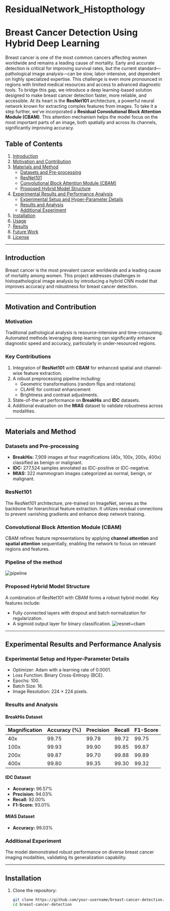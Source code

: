 # ResidualNetwork_Histopthology

# Breast Cancer Detection Using Hybrid Deep Learning

Breast cancer is one of the most common cancers affecting women worldwide and remains a leading cause of mortality. Early and accurate detection is critical for improving survival rates, but the current standard—pathological image analysis—can be slow, labor-intensive, and dependent on highly specialized expertise. This challenge is even more pronounced in regions with limited medical resources and access to advanced diagnostic tools.
To bridge this gap, we introduce a deep learning-based solution designed to make breast cancer detection faster, more reliable, and accessible. At its heart is the **ResNet101** architecture, a powerful neural network known for extracting complex features from images. To take it a step further, we’ve incorporated a **Residual Convolutional Block Attention Module (CBAM)**. This attention mechanism helps the model focus on the most important parts of an image, both spatially and across its channels, significantly improving accuracy.



## Table of Contents

1. [Introduction](#introduction)
2. [Motivation and Contribution](#motivation-and-contribution)
3. [Materials and Method](#materials-and-method)
   - [Datasets and Pre-processing](#datasets-and-pre-processing)
   - [ResNet101](#resnet101)
   - [Convolutional Block Attention Module (CBAM)](#convolutional-block-attention-module-cbam)
   - [Proposed Hybrid Model Structure](#proposed-hybrid-model-structure)
4. [Experimental Results and Performance Analysis](#experimental-results-and-performance-analysis)
   - [Experimental Setup and Hyper-Parameter Details](#experimental-setup-and-hyper-parameter-details)
   - [Results and Analysis](#results-and-analysis)
   - [Additional Experiment](#additional-experiment)
5. [Installation](#installation)
6. [Usage](#usage)
7. [Results](#results)
8. [Future Work](#future-work)
9. [License](#license)

---

## Introduction

Breast cancer is the most prevalent cancer worldwide and a leading cause of mortality among women. This project addresses challenges in histopathological image analysis by introducing a hybrid CNN model that improves accuracy and robustness for breast cancer detection.

---

## Motivation and Contribution

### Motivation
Traditional pathological analysis is resource-intensive and time-consuming. Automated methods leveraging deep learning can significantly enhance diagnostic speed and accuracy, particularly in under-resourced regions.

### Key Contributions
1. Integration of **ResNet101** with **CBAM** for enhanced spatial and channel-wise feature extraction.
2. A robust preprocessing pipeline including:
   - Geometric transformations (random flips and rotations)
   - CLAHE for contrast enhancement
   - Brightness and contrast adjustments.
3. State-of-the-art performance on **BreakHis** and **IDC** datasets.
4. Additional evaluation on the **MIAS** dataset to validate robustness across modalities.

---

## Materials and Method

### Datasets and Pre-processing
- **BreakHis:** 7,909 images at four magnifications (40x, 100x, 200x, 400x) classified as benign or malignant.
- **IDC:** 277,524 samples annotated as IDC-positive or IDC-negative.
- **MIAS:** 322 mammogram images categorized as normal, benign, or malignant.

### ResNet101
The ResNet101 architecture, pre-trained on ImageNet, serves as the backbone for hierarchical feature extraction. It utilizes residual connections to prevent vanishing gradients and enhance deep network training.

### Convolutional Block Attention Module (CBAM)
CBAM refines feature representations by applying **channel attention** and **spatial attention** sequentially, enabling the network to focus on relevant regions and features.
### Pipeline of the method
![pipeline](https://github.com/user-attachments/assets/f4cfeea7-9cb1-4c3c-8388-38ee109cea92)


### Proposed Hybrid Model Structure
A combination of ResNet101 with CBAM forms a robust hybrid model. Key features include:
- Fully connected layers with dropout and batch normalization for regularization.
- A sigmoid output layer for binary classification.
![resnet+cbam](https://github.com/user-attachments/assets/7ca6dc89-882a-4152-b6de-6ad4f54e6b1f)
---

## Experimental Results and Performance Analysis

### Experimental Setup and Hyper-Parameter Details
- Optimizer: Adam with a learning rate of 0.0001.
- Loss Function: Binary Cross-Entropy (BCE).
- Epochs: 100.
- Batch Size: 16.
- Image Resolution: 224 × 224 pixels.

### Results and Analysis
#### BreakHis Dataset
| Magnification | Accuracy (%) | Precision | Recall | F1-Score |
|---------------|--------------|-----------|--------|----------|
| 40x           | 99.75        | 99.78     | 99.72  | 99.75    |
| 100x          | 99.93        | 99.90     | 99.85  | 99.87    |
| 200x          | 99.87        | 99.70     | 99.88  | 99.89    |
| 400x          | 99.80        | 99.35     | 99.30  | 99.32    |

#### IDC Dataset
- **Accuracy:** 96.57%
- **Precision:** 94.03%
- **Recall:** 92.00%
- **F1-Score:** 93.01%

#### MIAS Dataset
- **Accuracy:** 99.03%

### Additional Experiment
The model demonstrated robust performance on diverse breast cancer imaging modalities, validating its generalization capability.

---

## Installation

1. Clone the repository:
   ```bash
   git clone https://github.com/your-username/breast-cancer-detection.git
   cd breast-cancer-detection
